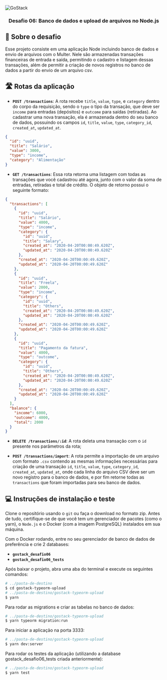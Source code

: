 
<img alt="GoStack" src="https://storage.googleapis.com/golden-wind/bootcamp-gostack/header-desafios-new.png" />

<h3 align="center">
  Desafio 06: Banco de dados e upload de arquivos no Node.js
</h3>

## :rocket: Sobre o desafio

Esse projeto consiste em uma aplicação Node incluindo banco de dados e envio de arquivos com o Multer. Nele são armazenadas transações financeiras de entrada e saída, permitindo o cadastro e listagem dessas transações, além de permitir a criação de novos registros no banco de dados a partir do envio de um arquivo csv.

## :motorway: Rotas da aplicação

- **`POST /transactions`**: A rota recebe `title`, `value`, `type`, e `category` dentro do corpo da requisição, sendo o `type` o tipo da transação, que deve ser `income` para entradas (depósitos) e `outcome` para saídas (retiradas). Ao cadastrar uma nova transação, ela é armazenada dentro do seu banco de dados, possuindo os campos `id`, `title`, `value`, `type`, `category_id`, `created_at`, `updated_at`.

```json
{
  "id": "uuid",
  "title": "Salário",
  "value": 3000,
  "type": "income",
  "category": "Alimentação"
}
```

- **`GET /transactions`**: Essa rota retorna uma listagem com todas as transações que você cadastrou até agora, junto com o valor da soma de entradas, retiradas e total de crédito. O objeto de retorno possui o seguinte formato:

```json
{
  "transactions": [
    {
      "id": "uuid",
      "title": "Salário",
      "value": 4000,
      "type": "income",
      "category": {
        "id": "uuid",
        "title": "Salary",
        "created_at": "2020-04-20T00:00:49.620Z",
        "updated_at": "2020-04-20T00:00:49.620Z"
      },
      "created_at": "2020-04-20T00:00:49.620Z",
      "updated_at": "2020-04-20T00:00:49.620Z"
    },
    {
      "id": "uuid",
      "title": "Freela",
      "value": 2000,
      "type": "income",
      "category": {
        "id": "uuid",
        "title": "Others",
        "created_at": "2020-04-20T00:00:49.620Z",
        "updated_at": "2020-04-20T00:00:49.620Z"
      },
      "created_at": "2020-04-20T00:00:49.620Z",
      "updated_at": "2020-04-20T00:00:49.620Z"
    },
    {
      "id": "uuid",
      "title": "Pagamento da fatura",
      "value": 4000,
      "type": "outcome",
      "category": {
        "id": "uuid",
        "title": "Others",
        "created_at": "2020-04-20T00:00:49.620Z",
        "updated_at": "2020-04-20T00:00:49.620Z"
      },
      "created_at": "2020-04-20T00:00:49.620Z",
      "updated_at": "2020-04-20T00:00:49.620Z"
    }
  ],
  "balance": {
    "income": 6000,
    "outcome": 4000,
    "total": 2000
  }
}
```

- **`DELETE /transactions/:id`**: A rota deleta uma transação com o `id` presente nos parâmetros da rota;

* **`POST /transactions/import`**: A rota permite a importação de um arquivo com formato `.csv` contendo as mesmas informações necessárias para criação de uma transação `id`, `title`, `value`, `type`, `category_id`, `created_at`, `updated_at`, onde cada linha do arquivo CSV deve ser um novo registro para o banco de dados, e por fim retorne todas as `transactions` que foram importadas para seu banco de dados. 


## :computer: Instruções de instalação e teste
Clone o repositório usando o `git` ou faça o download no formato zip. 
Antes de tudo, certifique-se de que você tem um gerenciador de pacotes (como o yarn), o `Node.js` e o Docker (com a imagem PostgreSQL) instalados em sua máquina.

Com o Docker rodando, entre no seu gerenciador de banco de dados de preferência e crie 2 databases:

- **`gostack_desafio06`**
- **`gostack_desafio06_tests`**

Após baixar o projeto, abra uma aba do terminal e execute os seguintes comandos:

```Bash
# ../pasta-de-destino
$ cd gostack-typeorm-upload
# ../pasta-de-destino/gostack-typeorm-upload
$ yarn
```

Para rodar as migrations e criar as tabelas no banco de dados:

```Bash
# ../pasta-de-destino/gostack-typeorm-upload
$ yarn typeorm migration:run
```

Para iniciar a aplicação na porta 3333:

```Bash
# ../pasta-de-destino/gostack-typeorm-upload
$ yarn dev:server
```

Para rodar os testes da aplicação (utilizando a database gostack_desafio06_tests criada anteriormente):
```Bash
# ../pasta-de-destino/gostack-typeorm-upload
$ yarn test
```
